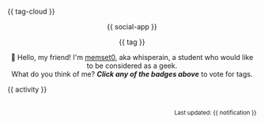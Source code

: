 {{ tag-cloud }}

<p align="center">
{{ social-app }}
</p>

<p align="center">
{{ tag }}
</p>

<p align="center">
👋 Hello, my friend! I'm <a href="https://memset0.cn/">memset0</a>, aka whisperain, a student who would like to be considered as a geek.<br>
What do you think of me? <i><strong>Click any of the badges above</strong></i> to vote for tags.
</p>

<table width="800px">
{{ activity }}
<!-- {{ github-stat }} -->
</table>

<p align="right"><sub>Last updated: {{ notification }}</sub></p>
